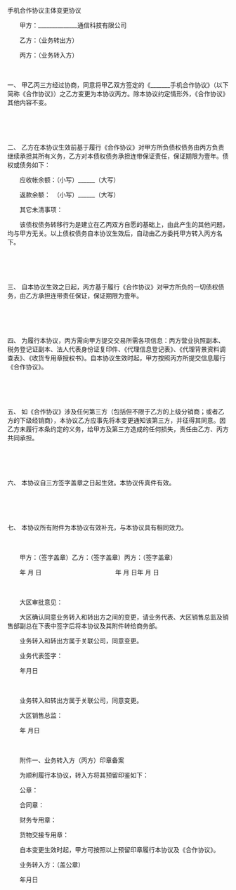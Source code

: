 



手机合作协议主体变更协议



 

　　甲方：______________通信科技有限公司

　　乙方：（业务转出方）

　　丙方：（业务转入方）

　　

一、
 甲乙丙三方经过协商，同意将甲乙双方签定的《_______手机合作协议》（以下简称《合作协议》）之乙方变更为本协议丙方。除本协议约定情形外，《合作协议》其他内容不变。

　　

　　

二、
 乙方在本协议生效前基于履行《合作协议》对甲方所负债权债务由丙方负责继续承担其所有义务，乙方对本债权债务承担连带保证责任，保证期限为壹年。债权或债务如下：

　　应收帐余额：（小写）______（大写）

　　返款余额：　（小写）______（大写）

　　其它未清事项：

　　该债权债务转移行为是建立在乙丙双方自愿的基础上，由此产生的其他问题，均与甲方无关。以上债权债务自本协议生效后，自动由乙方委托甲方转入丙方名下。

　　

　　

三、
 自本协议生效之日起，丙方基于履行《合作协议》对甲方所负的一切债权债务，由乙方承担连带责任保证，保证期限为壹年。

　　

　　

四、
 为履行本协议，丙方需向甲方提交交易所需各项信息：丙方营业执照副本、税务登记证副本、法人代表身份证复印件、《代理信息登记表》、《代理背景资料调查表》、《收货专用章授权书》。自本协议生效时起，甲方按照丙方所提交信息履行《合作协议》。

　　

　　

五、
 如《合作协议》涉及任何第三方（包括但不限于乙方的上级分销商；或者乙方的下级经销商），本协议乙方应事先将本变更通知该第三方，并征得其同意。因乙方未履行本条约定的义务，给甲方及第三方造成的任何损失，责任由乙方、丙方共同承担。

　　

　　

六、
 本协议自三方签字盖章之日起生效。本协议传真件有效。

　　

　　

七、
 本协议所有附件为本协议有效补充，与本协议具有相同效力。　　

　　

　　甲方：（签字盖章）乙方：（签字盖章）丙方：（签字盖章）

　　年 月 日　　　　　　　　　　　　年 月 日年 月 日

　　

　　大区审批意见：

　　大区确认同意业务转入和转出方之间的变更，请业务代表、大区销售总监及销售部副总在下表中签字后将本协议及其附件转给商务部。

　　业务转入和转出方属于关联公司，同意变更。

　　业务代表签字：

　　年月日

　　

　　业务转入和转出方属于关联公司，同意变更。

　　大区销售总监：

　　年 月日　　

　　

　　附件一、业务转入方（丙方）印章备案

　　为顺利履行本协议，转入方将其预留印鉴如下：

　　公章：

　　合同章：

　　财务专用章：

　　货物交接专用章：

　　自本变更生效时起，甲方可按照以上预留印章履行本协议及《合作协议》。

　　业务转入方：（盖公章）

　　年月日